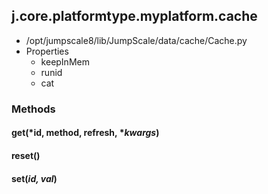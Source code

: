 <!-- toc -->
## j.core.platformtype.myplatform.cache

- /opt/jumpscale8/lib/JumpScale/data/cache/Cache.py
- Properties
    - keepInMem
    - runid
    - cat

### Methods

#### get(*id, method, refresh, **kwargs*) 

#### reset() 

#### set(*id, val*) 

